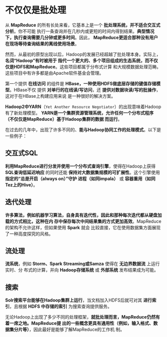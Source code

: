 不仅仅是批处理
================================================================================
从 **MapReduce** 的所有长处来看，它基本上是一个 **批处理系统，并不适合交互式分析**。你不可能
执行一条查询并在几秒内或更短的时间内得到结果。**典型情况下，执行查询需要几分钟或更多时间**。因此，
**MapReduce更适合那种没有用户在现场等待查询结果的离线使用场景**。

然而，从最初的原型出现以后，Hadoop的发展已经超越了批处理本身。实际上，**名词“Hadoop”有时被用于
指代一个更大的、多个项目组成的生态系统，而不仅仅是HDFS和MapReduce**。这些项目都属于分布式计算
和大规模数据处理范畴。这些项目中有许多都是由Apache软件基金会管理。

第一个提供 **在线访问** 的组件是 **HBase，一种使用HDFS做底层存储的键值存储模型**。HBase不仅
提供 **对单行的在线读/写访问**，还 **提供对数据块读/写的批操作**，这对于在HBase上构建应用来说
是一种很好的解决方案。

**Hadoop2中YARN**（`Yet Another Resource Negotiator`）的出现意味着Hadoop有了新处理模型。
**YARN是一个集群资源管理系统，允许任何一个分布式程序（不仅仅是MapReduce）基于Hadoop集群的数据
而运行**。

在过去的几年中，出现了许多不同的、**能与Hadoop协同工作的处理模式**。以下是一些例子：

## 交互式SQL
**利用MapReduce进行分发并使用一个分布式查询引擎**，使得在Hadoop上获得 **SQL查询低延迟响应**
的同时还能 **保持对大数据集规模的可扩展性**。这个引擎使用 **指定的“总是开启（always on）”守护
进程（如同impala）** 或 **容器重用（如同Tez上的Hive）**。

## 迭代处理
**许多算法，例如机器学习算法，自身具有迭代性，因此和那种每次迭代都从硬盘加载的方式相比，这种在内
存中保存每次中间结果集的方式更加高效**。MapReduce的架构不允许这样，但如果使用 **Spark** 就会
比较直接，它在使用数据集方面展现了一种高度探究的风格。

## 流处理
**流系统**，例如 **Storm、Spark Streaming或Samza** 使得在 **无边界数据流** 上运行实时、分
布式的计算，并向 **Hadoop存储系统** 或 **外部系统** 发布结果成为可能。

## 搜索
**Solr搜索平台能够在Hadoop集群上运行**，当文档加入HDFS后就可对其 **进行索引**，且根据 **HDFS
中存储的索引** 为搜索查询提供服务。

无论Hadoop上出现了多少不同的处理框架，**就批处理而言，MapReduce仍然有着一席之地。MapReduce提
出的一些概念更具有通用性（例如，输入格式、数据集分片等）**，因此最好是能够了解MapReduce的工作机
制。
